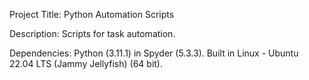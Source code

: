 Project Title: Python Automation Scripts

Description: Scripts for task automation.

Dependencies: Python (3.11.1) in Spyder (5.3.3). Built in Linux - Ubuntu 22.04 LTS (Jammy Jellyfish) (64 bit).
